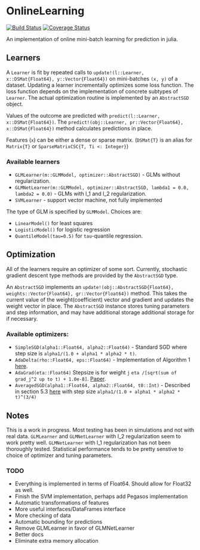 # OnlineLearning

[![Build Status](https://img.shields.io/travis/lendle/OnlineLearning.jl.svg?style=flat)](https://travis-ci.org/lendle/OnlineLearning.jl)
[![Coverage Status](https://img.shields.io/coveralls/lendle/OnlineLearning.jl.svg?style=flat)](https://coveralls.io/r/lendle/OnlineLearning.jl)

An implementation of online mini-batch learning for prediction in julia.

## Learners

A `Learner` is fit by repeated calls to `update!(l::Learner, x::DSMat{Float64}, y::Vector{Float64})` on mini-batches `(x, y)` of a dataset.
Updating a learner incrementally optimizes some loss function.
The loss function depends on the implementation of concrete subtypes of `Learner`.
The actual optimization routine is implemented by an `AbstractSGD` object.

Values of the outcome are predicted with `predict(l::Learner, x::DSMat{Float64})`. The `predict!(obj::Learner, pr::Vector{Float64}, x::DSMat{Float64})` method calculates predictions in place.

Features (`x`) can be either a dense or sparse matrix. (`DSMat{T}` is an alias for `Matrix{T}` or `SparseMatrixCSC{T, Ti <: Integer}`)

### Available learners

* `GLMLearner(m::GLMModel, optimizer::AbstractSGD)` - GLMs without regularization.
* `GLMNetLearner(m::GLMModel, optimizer::AbstractSGD, lambda1 = 0.0, lambda2 = 0.0)` - GLMs with l_1 and l_2 regularization.
* `SVMLearner` - support vector machine, not fully implemented

The type of GLM is specified by `GLMModel`. Choices are:

* `LinearModel()` for least squares
* `LogisticModel()` for logistic regression
* `QuantileModel(tau=0.5)` for `tau`-quantile regression.

## Optimization

All of the learners require an optimizer of some sort.
Currently, stochastic gradient descent type methods are provided by the `AbstractSGD` type.

An `AbstractSGD` implements an `update!(obj::AbstractSGD{Float64}, weights::Vector{Float64}, gr::Vector{Float64})` method.
This takes the current value of the weight(coefficient) vector and gradient and updates the weight vector in place.
The `AbstractSGD` instance stores tuning parameters and step information, and may have additional storage additional storage for if necessary.

### Available optimizers:

* `SimpleSGD(alpha1::Float64, alpha2::Float64)` - Standard SGD where step size is `alpha1/(1.0 + alpha1 * alpha2 * t)`.
* `AdaDelta(rho::Float64, eps::Float64)` - Implementation of Algorithm 1 [here](http://www.matthewzeiler.com/pubs/googleTR2012/googleTR2012.pdf).
* `AdaGrad(eta::Float64)` Stepsize is for weight `j` `eta /[sqrt(sum of grad_j^2 up to t) + 1.0e-8]`. [Paper](http://www.cs.berkeley.edu/~jduchi/projects/DuchiHaSi10.pdf).
* `AveragedSGD(alpha1::Float64, alpha2::Float64, t0::Int)` - Described in section 5.3 [here](http://research.microsoft.com/pubs/192769/tricks-2012.pdf) with step size `alpha1/(1.0 + alpha1 * alpha2 * t)^(3/4)`

## Notes

This is a work in progress. Most testing has been in simulations and not with real data. `GLMLearner` and `GLMNetLearner` with l_2 regularization seem to work pretty well. `GLMNetLearner` with l_1 regularization has not been thoroughly tested. Statistical performance tends to be pretty senstive to choice of optimizer and tuning parameters.



### TODO

* Everything is implemented in terms of Float64. Should allow for Float32 as well.
* Finish the SVM implementation, perhaps add Pegasos implementation
* Automatic transformations of features
* More useful interfaces/DataFrames interface
* More checking of data
* Automatic bounding for predictions
* Remove GLMLearner in favor of GLMNetLearner
* Better docs
* Eliminate extra memory allocation
